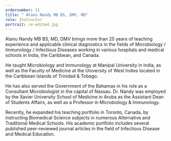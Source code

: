 ```yaml
---
ordernumber: 11
title: " Atanu Nandy MB BS, DMV, MD"
role: Instructor
portrait: re-edited.jpg
---
```

Atanu Nandy MB BS, MD, DMV brings more than 25 years of teaching experience and applicable clinical diagnostics in the fields of Microbiology / Immunology / Infectious Diseases working in various hospitals and medical schools in India, the Caribbean, and Canada.

He taught Microbiology and Immunology at Manipal University in India, as well as the Faculty of Medicine at the University of West Indies located in the Caribbean Islands of Trinidad & Tobago.

​He has also served the Government of the Bahamas in his role as a Consultant Microbiologist in the capital of Nassau. Dr. Nandy was employed by the Xavier University School of Medicine in Aruba as the Assistant Dean of Students Affairs, as well as a Professor in Microbiology & Immunology.

Recently, he expanded his teaching portfolio in Toronto, Canada, by instructing Biomedical Science subjects in numerous Alternative and Traditional Medical Schools. His academic portfolio includes several published peer-reviewed journal articles in the field of Infectious Disease and Medical Education.
